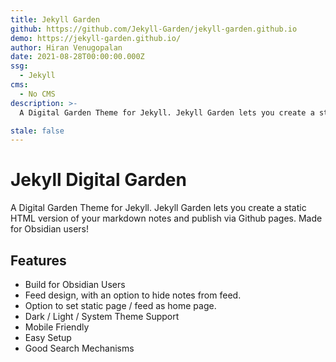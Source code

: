 ```yaml
---
title: Jekyll Garden
github: https://github.com/Jekyll-Garden/jekyll-garden.github.io
demo: https://jekyll-garden.github.io/
author: Hiran Venugopalan
date: 2021-08-28T00:00:00.000Z
ssg:
  - Jekyll
cms:
  - No CMS
description: >-
  A Digital Garden Theme for Jekyll. Jekyll Garden lets you create a static HTML version of your markdown notes and publish via Github pages. Made for Obsidian users!

stale: false
---
```


# Jekyll Digital Garden

A Digital Garden Theme for Jekyll. Jekyll Garden lets you create a static HTML version of your markdown notes and publish via Github pages. Made for Obsidian users!

## Features

- Build for Obsidian Users
- Feed design, with an option to hide notes from feed.
- Option to set static page / feed as home page.
- Dark / Light / System Theme Support
- Mobile Friendly
- Easy Setup
- Good Search Mechanisms
